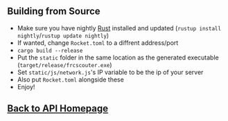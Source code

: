 Building from Source
---
- Make sure you have nightly [Rust](https://rust-lang.org) installed and updated (`rustup install nightly`/`rustup update nightly`)
- If wanted, change `Rocket.toml` to a diffrent address/port
- `cargo build --release`
- Put the `static` folder in the same location as the generated executable (`target/release/frcscouter.exe`)
- Set `static/js/network.js`'s IP variable to be the ip of your server
- Also put `Rocket.toml` alongside these
- Enjoy!

[Back to API Homepage](https://github.com/hopkinstechnocrats/FRCScouter/blob/master/docs/index.md)
---
